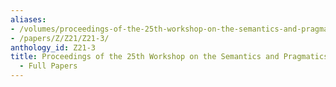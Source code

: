 ```yaml
---
aliases:
- /volumes/proceedings-of-the-25th-workshop-on-the-semantics-and-pragmatics-of-dialogue-full-papers/
- /papers/Z/Z21/Z21-3/
anthology_id: Z21-3
title: Proceedings of the 25th Workshop on the Semantics and Pragmatics of Dialogue
  - Full Papers
---
```

